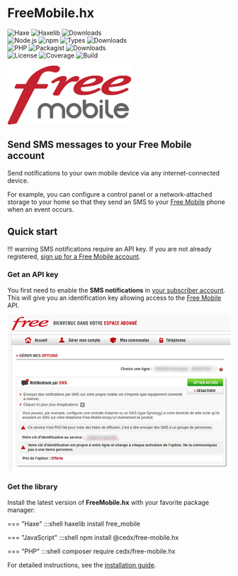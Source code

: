 # FreeMobile.hx
![Haxe](https://badgen.net/badge/haxe/%3E%3D4.1.0/green) ![Haxelib](https://badgen.net/haxelib/v/free_mobile) ![Downloads](https://badgen.net/haxelib/d/free_mobile)  
![Node.js](https://badgen.net/npm/node/@cedx/free-mobile.hx) ![npm](https://badgen.net/npm/v/@cedx/free-mobile.hx) ![Types](https://badgen.net/npm/types/@cedx/free-mobile.hx) ![Downloads](https://badgen.net/npm/dt/@cedx/free-mobile.hx)  
![PHP](https://badgen.net/packagist/php/cedx/free-mobile.hx) ![Packagist](https://badgen.net/packagist/v/cedx/free-mobile.hx) ![Downloads](https://badgen.net/packagist/dt/cedx/free-mobile.hx)  
![License](https://badgen.net/badge/license/MIT/blue) ![Coverage](https://badgen.net/coveralls/c/github/cedx/free-mobile.hx) ![Build](https://badgen.net/github/checks/cedx/free-mobile.hx)


![Free Mobile](img/free_mobile.png)

## Send SMS messages to your Free Mobile account
Send notifications to your own mobile device via any internet-connected device.

For example, you can configure a control panel or a network-attached storage to your home so that they send an SMS to your [Free Mobile](https://mobile.free.fr) phone when an event occurs.

## Quick start

!!! warning
	SMS notifications require an API key. If you are not already registered,
	[sign up for a Free Mobile account](https://mobile.free.fr/subscribe).

### Get an API key
You first need to enable the **SMS notifications** in [your subscriber account](https://mobile.free.fr/moncompte).
This will give you an identification key allowing access to the [Free Mobile](https://mobile.free.fr) API.

![SMS notifications](img/sms_notifications.jpg)  

### Get the library
Install the latest version of **FreeMobile.hx** with your favorite package manager:

=== "Haxe"
		:::shell
		haxelib install free_mobile

=== "JavaScript"
		:::shell
		npm install @cedx/free-mobile.hx

=== "PHP"
		:::shell
		composer require cedx/free-mobile.hx

For detailed instructions, see the [installation guide](installation.md).
